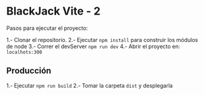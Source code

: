 # BlackJack Vite - 2

Pasos para ejecutar el proyecto:

1.- Clonar el repositorio.
2.- Ejecutar ``` npm install ``` para construir los módulos de node
3.- Correr el devServer ```npm run dev```
4.- Abrir el proyecto en: ```localhots:300```

## Producción

1.- Ejecutar ```npm run build```
2.- Tomar la carpeta ```dist``` y desplegarla
